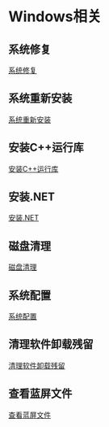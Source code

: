 # Windows相关

<!-- tabs:start -->

## **系统修复**

[系统修复](../Windows相关/系统修复.md ':include')

## **系统重新安装**

[系统重新安装](../Windows相关/系统重新安装.md ':include')

## **安装C++运行库**

[安装C++运行库](../Windows相关/安装C++运行库.md ':include')

## **安装.NET**

[安装.NET](../Windows相关/安装.NET.md ':include')

## **磁盘清理**

[磁盘清理](../Windows相关/磁盘清理.md ':include')

## **系统配置**

[系统配置](../Windows相关/系统配置.md ':include')

## **清理软件卸载残留**

[清理软件卸载残留](../Windows相关/清理软件卸载残留.md ':include')

## **查看蓝屏文件**

[查看蓝屏文件](../Windows相关/查看蓝屏文件.md ':include')

<!-- tabs:end -->